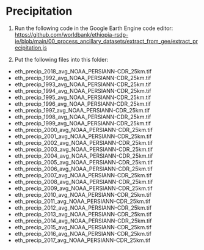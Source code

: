 # Precipitation

1. Run the following code in the Google Earth Engine code editor:
https://github.com/worldbank/ethiopia-rsdp-ie/blob/main/00_process_ancillary_datasets/extract_from_gee/extract_precipitation.js

2. Put the following files into this folder:
* eth_precip_2018_avg_NOAA_PERSIANN-CDR_25km.tif
* eth_precip_1992_avg_NOAA_PERSIANN-CDR_25km.tif
* eth_precip_1993_avg_NOAA_PERSIANN-CDR_25km.tif
* eth_precip_1994_avg_NOAA_PERSIANN-CDR_25km.tif
* eth_precip_1995_avg_NOAA_PERSIANN-CDR_25km.tif
* eth_precip_1996_avg_NOAA_PERSIANN-CDR_25km.tif
* eth_precip_1997_avg_NOAA_PERSIANN-CDR_25km.tif
* eth_precip_1998_avg_NOAA_PERSIANN-CDR_25km.tif
* eth_precip_1999_avg_NOAA_PERSIANN-CDR_25km.tif
* eth_precip_2000_avg_NOAA_PERSIANN-CDR_25km.tif
* eth_precip_2001_avg_NOAA_PERSIANN-CDR_25km.tif
* eth_precip_2002_avg_NOAA_PERSIANN-CDR_25km.tif
* eth_precip_2003_avg_NOAA_PERSIANN-CDR_25km.tif
* eth_precip_2004_avg_NOAA_PERSIANN-CDR_25km.tif
* eth_precip_2005_avg_NOAA_PERSIANN-CDR_25km.tif
* eth_precip_2006_avg_NOAA_PERSIANN-CDR_25km.tif
* eth_precip_2007_avg_NOAA_PERSIANN-CDR_25km.tif
* eth_precip_2008_avg_NOAA_PERSIANN-CDR_25km.tif
* eth_precip_2009_avg_NOAA_PERSIANN-CDR_25km.tif
* eth_precip_2010_avg_NOAA_PERSIANN-CDR_25km.tif
* eth_precip_2011_avg_NOAA_PERSIANN-CDR_25km.tif
* eth_precip_2012_avg_NOAA_PERSIANN-CDR_25km.tif
* eth_precip_2013_avg_NOAA_PERSIANN-CDR_25km.tif
* eth_precip_2014_avg_NOAA_PERSIANN-CDR_25km.tif
* eth_precip_2015_avg_NOAA_PERSIANN-CDR_25km.tif
* eth_precip_2016_avg_NOAA_PERSIANN-CDR_25km.tif
* eth_precip_2017_avg_NOAA_PERSIANN-CDR_25km.tif